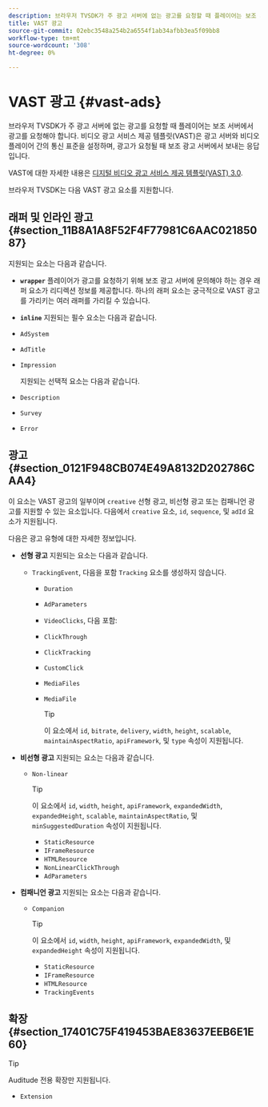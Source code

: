 ```yaml
---
description: 브라우저 TVSDK가 주 광고 서버에 없는 광고를 요청할 때 플레이어는 보조 서버에서 광고를 요청해야 합니다. 비디오 광고 서비스 제공 템플릿(VAST)은 광고 서버와 비디오 플레이어 간의 통신 표준을 설정하며, 광고가 요청될 때 보조 광고 서버에서 보내는 응답입니다.
title: VAST 광고
source-git-commit: 02ebc3548a254b2a6554f1ab34afbb3ea5f09bb8
workflow-type: tm+mt
source-wordcount: '308'
ht-degree: 0%

---
```


# VAST 광고 {#vast-ads}

브라우저 TVSDK가 주 광고 서버에 없는 광고를 요청할 때 플레이어는 보조 서버에서 광고를 요청해야 합니다. 비디오 광고 서비스 제공 템플릿(VAST)은 광고 서버와 비디오 플레이어 간의 통신 표준을 설정하며, 광고가 요청될 때 보조 광고 서버에서 보내는 응답입니다.

VAST에 대한 자세한 내용은 [디지털 비디오 광고 서비스 제공 템플릿(VAST) 3.0](https://www.iab.com/wp-content/uploads/2015/06/VASTv3_0.pdf).

브라우저 TVSDK는 다음 VAST 광고 요소를 지원합니다.

## 래퍼 및 인라인 광고 {#section_11B8A1A8F52F4F77981C6AAC02185087}

지원되는 요소는 다음과 같습니다.

* **`wrapper`** 플레이어가 광고를 요청하기 위해 보조 광고 서버에 문의해야 하는 경우 래퍼 요소가 리디렉션 정보를 제공합니다. 하나의 래퍼 요소는 궁극적으로 VAST 광고를 가리키는 여러 래퍼를 가리킬 수 있습니다.

* **`inline`** 지원되는 필수 요소는 다음과 같습니다.

* `AdSystem`
* `AdTitle`
* `Impression`

  지원되는 선택적 요소는 다음과 같습니다.

* `Description`
* `Survey`
* `Error`

## 광고 {#section_0121F948CB074E49A8132D202786CAA4}

이 요소는 VAST 광고의 일부이며 `creative` 선형 광고, 비선형 광고 또는 컴패니언 광고를 지원할 수 있는 요소입니다. 다음에서 `creative` 요소, `id`, `sequence`, 및 `adId` 요소가 지원됩니다.

다음은 광고 유형에 대한 자세한 정보입니다.

* **선형 광고** 지원되는 요소는 다음과 같습니다.

   * `TrackingEvent`, 다음을 포함 `Tracking` 요소를 생성하지 않습니다.
      * `Duration`
      * `AdParameters`
      * `VideoClicks`, 다음 포함:

      * `ClickThrough`
      * `ClickTracking`
      * `CustomClick`

      * `MediaFiles`

      * `MediaFile`

        >[!TIP]
        >
        >이 요소에서 `id`, `bitrate`, `delivery`, `width`, `height`, `scalable`, `maintainAspectRatio`, `apiFramework`, 및 `type` 속성이 지원됩니다.

* **비선형 광고** 지원되는 요소는 다음과 같습니다.

   * `Non-linear`

     >[!TIP]
     >
     >이 요소에서 `id`, `width`, `height`, `apiFramework`, `expandedWidth`, `expandedHeight`, `scalable`, `maintainAspectRatio`, 및 `minSuggestedDuration` 속성이 지원됩니다.

      * `StaticResource`
      * `IFrameResource`
      * `HTMLResource`
      * `NonLinearClickThrough`
      * `AdParameters`

* **컴패니언 광고** 지원되는 요소는 다음과 같습니다.

   * `Companion`

     >[!TIP]
     >
     >이 요소에서 `id`, `width`, `height`, `apiFramework`, `expandedWidth`, 및 `expandedHeight` 속성이 지원됩니다.

      * `StaticResource`
      * `IFrameResource`
      * `HTMLResource`
      * `TrackingEvents`

## 확장 {#section_17401C75F419453BAE83637EEB6E1E60}

>[!TIP]
>
>Auditude 전용 확장만 지원됩니다.

* `Extension`
